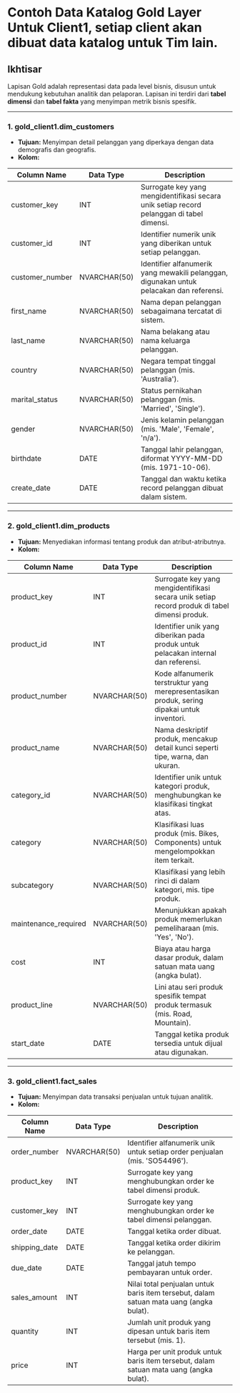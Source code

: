 # Contoh Data Katalog Gold Layer Untuk Client1, setiap client akan dibuat data katalog untuk Tim lain.

## Ikhtisar

Lapisan Gold adalah representasi data pada level bisnis, disusun untuk mendukung kebutuhan analitik dan pelaporan. Lapisan ini terdiri dari **tabel dimensi** dan **tabel fakta** yang menyimpan metrik bisnis spesifik.

---

### 1. **gold_client1.dim_customers**

- **Tujuan:** Menyimpan detail pelanggan yang diperkaya dengan data demografis dan geografis.
- **Kolom:**

| Column Name     | Data Type    | Description                                                                               |
| --------------- | ------------ | ----------------------------------------------------------------------------------------- |
| customer_key    | INT          | Surrogate key yang mengidentifikasi secara unik setiap record pelanggan di tabel dimensi. |
| customer_id     | INT          | Identifier numerik unik yang diberikan untuk setiap pelanggan.                            |
| customer_number | NVARCHAR(50) | Identifier alfanumerik yang mewakili pelanggan, digunakan untuk pelacakan dan referensi.  |
| first_name      | NVARCHAR(50) | Nama depan pelanggan sebagaimana tercatat di sistem.                                      |
| last_name       | NVARCHAR(50) | Nama belakang atau nama keluarga pelanggan.                                               |
| country         | NVARCHAR(50) | Negara tempat tinggal pelanggan (mis. 'Australia').                                       |
| marital_status  | NVARCHAR(50) | Status pernikahan pelanggan (mis. 'Married', 'Single').                                   |
| gender          | NVARCHAR(50) | Jenis kelamin pelanggan (mis. 'Male', 'Female', 'n/a').                                   |
| birthdate       | DATE         | Tanggal lahir pelanggan, diformat YYYY-MM-DD (mis. 1971-10-06).                           |
| create_date     | DATE         | Tanggal dan waktu ketika record pelanggan dibuat dalam sistem.                            |

---

### 2. **gold_client1.dim_products**

- **Tujuan:** Menyediakan informasi tentang produk dan atribut-atributnya.
- **Kolom:**

| Column Name          | Data Type    | Description                                                                                   |
| -------------------- | ------------ | --------------------------------------------------------------------------------------------- |
| product_key          | INT          | Surrogate key yang mengidentifikasi secara unik setiap record produk di tabel dimensi produk. |
| product_id           | INT          | Identifier unik yang diberikan pada produk untuk pelacakan internal dan referensi.            |
| product_number       | NVARCHAR(50) | Kode alfanumerik terstruktur yang merepresentasikan produk, sering dipakai untuk inventori.   |
| product_name         | NVARCHAR(50) | Nama deskriptif produk, mencakup detail kunci seperti tipe, warna, dan ukuran.                |
| category_id          | NVARCHAR(50) | Identifier unik untuk kategori produk, menghubungkan ke klasifikasi tingkat atas.             |
| category             | NVARCHAR(50) | Klasifikasi luas produk (mis. Bikes, Components) untuk mengelompokkan item terkait.           |
| subcategory          | NVARCHAR(50) | Klasifikasi yang lebih rinci di dalam kategori, mis. tipe produk.                             |
| maintenance_required | NVARCHAR(50) | Menunjukkan apakah produk memerlukan pemeliharaan (mis. 'Yes', 'No').                         |
| cost                 | INT          | Biaya atau harga dasar produk, dalam satuan mata uang (angka bulat).                          |
| product_line         | NVARCHAR(50) | Lini atau seri produk spesifik tempat produk termasuk (mis. Road, Mountain).                  |
| start_date           | DATE         | Tanggal ketika produk tersedia untuk dijual atau digunakan.                                   |

---

### 3. **gold_client1.fact_sales**

- **Tujuan:** Menyimpan data transaksi penjualan untuk tujuan analitik.
- **Kolom:**

| Column Name   | Data Type    | Description                                                                            |
| ------------- | ------------ | -------------------------------------------------------------------------------------- |
| order_number  | NVARCHAR(50) | Identifier alfanumerik unik untuk setiap order penjualan (mis. 'SO54496').             |
| product_key   | INT          | Surrogate key yang menghubungkan order ke tabel dimensi produk.                        |
| customer_key  | INT          | Surrogate key yang menghubungkan order ke tabel dimensi pelanggan.                     |
| order_date    | DATE         | Tanggal ketika order dibuat.                                                           |
| shipping_date | DATE         | Tanggal ketika order dikirim ke pelanggan.                                             |
| due_date      | DATE         | Tanggal jatuh tempo pembayaran untuk order.                                            |
| sales_amount  | INT          | Nilai total penjualan untuk baris item tersebut, dalam satuan mata uang (angka bulat). |
| quantity      | INT          | Jumlah unit produk yang dipesan untuk baris item tersebut (mis. 1).                    |
| price         | INT          | Harga per unit produk untuk baris item tersebut, dalam satuan mata uang (angka bulat). |
